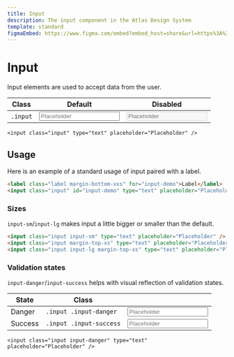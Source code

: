 ```yaml
---
title: Input
description: The input component in the Atlas Design System
template: standard
figmaEmbed: https://www.figma.com/embed?embed_host=share&url=https%3A%2F%2Fwww.figma.com%2Ffile%2FuVA2amRR71yJZ0GS6RI6zL%2F%25F0%259F%258C%259E-Atlas-Design-Library%3Fnode-id%3D506%253A1176
---
```


# Input

Input elements are used to accept data from the user.

| Class    | Default                                                       | Disabled                                                               |
| -------- | ------------------------------------------------------------- | ---------------------------------------------------------------------- |
| `.input` | <input class="input" type="text" placeholder="Placeholder" /> | <input class="input" type="text" placeholder="Placeholder" disabled /> |

```abut-html
<input class="input" type="text" placeholder="Placeholder" />
```

## Usage

Here is an example of a standard usage of input paired with a label.

```html
<label class="label margin-bottom-xxs" for="input-demo">Label</label>
<input class="input" id="input-demo" type="text" placeholder="Placeholder" />
```

### Sizes

`input-sm`/`input-lg` makes input a little bigger or smaller than the default.

```html
<input class="input input-sm" type="text" placeholder="Placeholder" />
<input class="input margin-top-xs" type="text" placeholder="Placeholder" />
<input class="input input-lg margin-top-xs" type="text" placeholder="Placeholder" />
```

### Validation states

`input-danger`/`input-success` helps with visual reflection of validation states.

| State   | Class                   |                                                                             |
| ------- | ----------------------- | --------------------------------------------------------------------------- |
| Danger  | `.input .input-danger`  | <input class="input input-danger" type="text" placeholder="Placeholder" />  |
| Success | `.input .input-success` | <input class="input input-success" type="text" placeholder="Placeholder" /> |

```abut-html
<input class="input input-danger" type="text" placeholder="Placeholder" />
```

